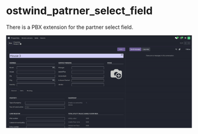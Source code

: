 # ostwind_patrner_select_field

There is a PBX extension for the partner select field.

![demo](static/description/screencast.gif)
